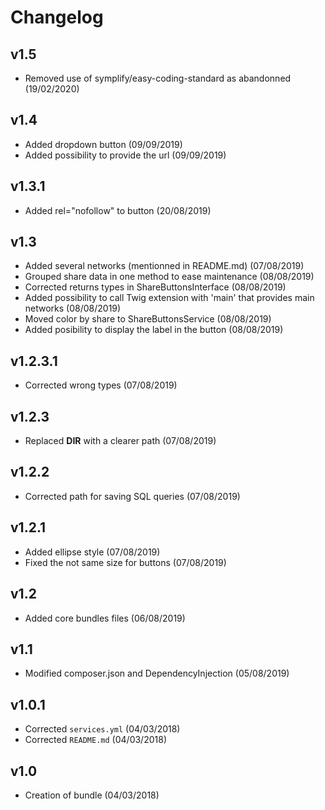# Changelog

v1.5
----
- Removed use of symplify/easy-coding-standard as abandonned (19/02/2020)

v1.4
----
- Added dropdown button (09/09/2019)
- Added possibility to provide the url (09/09/2019)

v1.3.1
------
- Added rel="nofollow" to button (20/08/2019)

v1.3
----
- Added several networks (mentionned in README.md) (07/08/2019)
- Grouped share data in one method to ease maintenance (08/08/2019)
- Corrected returns types in ShareButtonsInterface (08/08/2019)
- Added possibility to call Twig extension with 'main' that provides main networks (08/08/2019)
- Moved color by share to ShareButtonsService (08/08/2019)
- Added posibility to display the label in the button (08/08/2019)

v1.2.3.1
--------
- Corrected wrong types (07/08/2019)

v1.2.3
------
- Replaced __DIR__ with a clearer path (07/08/2019)

v1.2.2
------
- Corrected path for saving SQL queries (07/08/2019)

v1.2.1
------
- Added ellipse style (07/08/2019)
- Fixed the not same size for buttons (07/08/2019)

v1.2
----
- Added core bundles files (06/08/2019)

v1.1
----
- Modified composer.json and DependencyInjection (05/08/2019)

v1.0.1
------
- Corrected `services.yml` (04/03/2018)
- Corrected `README.md` (04/03/2018)

v1.0
----
- Creation of bundle (04/03/2018)